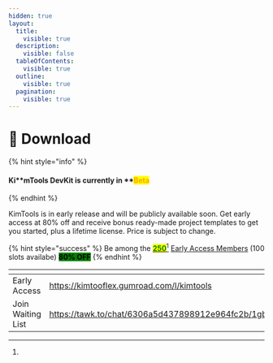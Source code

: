```yaml
---
hidden: true
layout:
  title:
    visible: true
  description:
    visible: false
  tableOfContents:
    visible: true
  outline:
    visible: true
  pagination:
    visible: true
---
```


# 🔹 Download

{% hint style="info" %}
#### Ki**mTools DevKit  is currently in **<mark style="color:orange;">**Beta**</mark>
{% endhint %}

KimTools is in early release and will be publicly available soon. Get early access at 80% off and receive bonus ready-made project templates to get you started, plus a lifetime license. Price is subject to change.

{% hint style="success" %}
Be among the [<mark style="color:green;">**250**</mark>](#user-content-fn-1)[^1] [Early Access Members](https://kimtooflex.gumroad.com/l/kimtools)  (100 slots availabe)   <mark style="background-color:green;">**80% OFF**</mark>&#x20;
{% endhint %}

<table data-card-size="large" data-column-title-hidden data-view="cards"><thead><tr><th></th><th data-type="content-ref"></th><th data-hidden data-card-cover data-type="files"></th></tr></thead><tbody><tr><td>Early Access </td><td><a href="https://kimtooflex.gumroad.com/l/kimtools">https://kimtooflex.gumroad.com/l/kimtools</a></td><td><a href="../.gitbook/assets/download-gumroad.png">download-gumroad.png</a></td></tr><tr><td>   Join Waiting List</td><td><a href="https://tawk.to/chat/6306a5d437898912e964fc2b/1gb8vfi4s">https://tawk.to/chat/6306a5d437898912e964fc2b/1gb8vfi4s</a></td><td><a href="../.gitbook/assets/button-free.png">button-free.png</a></td></tr></tbody></table>

[^1]: 
